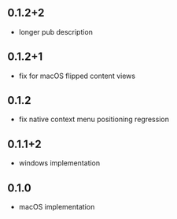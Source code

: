 ## 0.1.2+2

- longer pub description

## 0.1.2+1

- fix for macOS flipped content views

## 0.1.2

- fix native context menu positioning regression

## 0.1.1+2

- windows implementation

## 0.1.0

- macOS implementation
